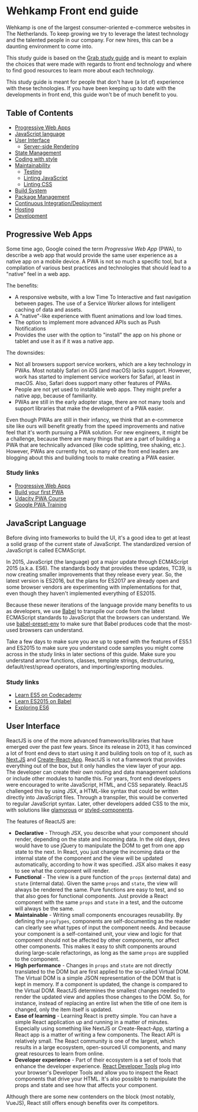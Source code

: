 # Wehkamp Front end guide

Wehkamp is one of the largest consumer-oriented e-commerce websites in The Netherlands. To keep growing we try to leverage the latest technology and the talented people in our company. For new hires, this can be a daunting environment to come into. 

This study guide is based on the [Grab study guide](https://github.com/grab/front-end-guide) and is meant to explain the choices that were made with regards to front end technology and where to find good resources to learn more about each technology.

This study guide is meant for people that don't have (a lot of) experience with these technologies. If you have been keeping up to date with the developments in front end, this guide won't be of much benefit to you.

## Table of Contents

* [Progressive Web Apps](#progressive-web-apps)
* [JavaScript language](#javascript-language)
* [User Interface](#user-interface)
  * [Server-side Rendering](#server-side-rendering)
* [State Management](#state-management)
* [Coding with style](#coding-with-style)
* [Maintainability](#maintainability)
  * [Testing](#testing)
  * [Linting JavaScript](#linting-javascript)
  * [Linting CSS](#linting-css)
* [Build System](#build-system)
* [Package Management](#package-management)
* [Continuous Integration/Deployment](#continuous-integration-deployment)
* [Hosting](#hosting)
* [Development](#development)

## Progressive Web Apps

Some time ago, Google coined the term *Progressive Web App* (PWA), to describe a web app that would provide the same user experience as a native app on a mobile device. A PWA is not so much a specific tool, but a compilation of various best practices and technologies that should lead to a "native" feel in a web app.

The benefits:
 * A responsive website, with a low Time To Interactive and fast navigation between pages. The use of a Service Worker allows for intelligent caching of data and assets. 
 * A "native"-like experience with fluent animations and low load times.
 * The option to implement more advanced APIs such as Push Notifications
 * Provides the user with the option to "install" the app on his phone or tablet and use it as if it was a native app.
 
 The downsides:
  * Not all browsers support service workers, which are a key technology in PWAs. Most notably Safari on iOS (and macOS) lacks support. However, work has started to implement service workers for Safari, at least in macOS. Also, Safari does support many other features of PWAs.
  * People are not yet used to installable web apps. They might prefer a native app, because of familiarity. 
  * PWAs are still in the early adopter stage, there are not many tools and support libraries that make the development of a PWA easier.
  
Even though PWAs are still in their infancy, we think that an e-commerce site like ours will benefit greatly from the speed improvements and native feel that it's worth pursuing a PWA solution. For new engineers, it might be a challenge, because there are many things that are a part of building a PWA that are technically advanced (like code splitting, tree shaking, etc.). However, PWAs are currently hot, so many of the front end leaders are blogging about this and building tools to make creating a PWA easier.

### Study links
 - [Progressive Web Apps](https://developers.google.com/web/progressive-web-apps/)
 - [Build your first PWA](https://codelabs.developers.google.com/codelabs/your-first-pwapp/#0)
 - [Udacity PWA Course](https://classroom.udacity.com/courses/ud811)
 - [Google PWA Training](https://developers.google.com/web/ilt/pwa/)

## JavaScript Language

Before diving into frameworks to build the UI, it's a good idea to get at least a solid grasp of the current state of JavaScript. The standardized version of JavaScript is called ECMAScript. 

In 2015, JavaScript (the language) got a major update through ECMAScript 2015 (a.k.a. ES6). The standards body that provides these updates, TC39, is now creating smaller improvements that they release every year. So, the latest version is ES2016, but the plans for ES2017 are already open and some browser vendors are experimenting with implementations for that, even though they haven't implemented everything of ES2015. 

Because these newer iterations of the language provide many benefits to us as developers, we use [Babel](https://babeljs.io) to transpile our code from the latest ECMAScript standards to JavaScript that the browsers can understand. We use [babel-preset-env](https://github.com/babel/babel-preset-env) to make sure that Babel produces code that the most-used browsers can understand.

Take a few days to make sure you are up to speed with the features of ES5.1 and ES2015 to make sure you understand code samples you might come across in the study links in later sections of this guide. Make sure you understand arrow functions, classes, template strings, destructuring, default/rest/spread operators, and importing/exporting modules.

### Study links

 - [Learn ES5 on Codecademy](https://www.codecademy.com/learn/learn-javascript)
 - [Learn ES2015 on Babel](https://babeljs.io/learn-es2015/)
 - [Exploring ES6](http://exploringjs.com/es6/)

## User Interface

ReactJS is one of the more advanced frameworks/libraries that have emerged over the past few years. Since its release in 2013, it has convinced a lot of front end devs to start using it and building tools on top of it, such as [Next.JS](https://github.com/zeit/next.js/) and [Create-React-App](https://github.com/facebookincubator/create-react-app). ReactJS is not a framework that provides everything out of the box, but it only handles the view layer of your app. The developer can create their own routing and data management solutions or include other modules to handle this.
For years, front end developers were encouraged to write JavaScript, HTML, and CSS separately. ReactJS challenged this by using JSX, a HTML-like syntax that could be written directly into JavaScript files. Through a transpiler, this would be converted to regular JavaScript syntax. Later, other developers added CSS to the mix, with solutions like [glamorous](https://github.com/paypal/glamorous) or [styled-components](https://www.styled-components.com/).

The features of ReactJS are:
 - **Declarative** - Through JSX, you describe what your component should render, depending on the state and incoming data. In the old days, devs would have to use jQuery to manipulate the DOM to get from one app state to the next. In React, you just change the incoming data or the internal state of the component and the view will be updated automatically, according to how it was specified. JSX also makes it easy to see what the component will render.
  - **Functional** - The view is a pure function of the `props` (external data) and `state` (internal data). Given the same `props` and `state`, the view will always be rendered the same. Pure functions are easy to test, and so that also goes for functional components. Just provide a React component with the same `props` and `state` in a test, and the outcome will always be the same.
  - **Maintainable** - Writing small components encourages reusability. By defining the `propTypes`, components are self-documenting as the reader can clearly see what types of input the component needs. And because your component is a self-contained unit, your view and logic for that component should not be affected by other components, nor affect other components. This makes it easy to shift components around during large-scale refactorings, as long as the same `props` are supplied to the component.
  - **High performance** - Changes in `props` and `state` are not directly translated to the DOM but are first applied to the so-called Virtual DOM. The Virtual DOM is a simple JSON representation of the DOM that is kept in memory. If a component is updated, the change is compared to the Virtual DOM. ReactJS determines the smallest changes needed to render the updated view and applies those changes to the DOM. So, for instance, instead of replacing an entire list when the title of one item is changed, only the item itself is updated.
  - **Ease of learning** - Learning React is pretty simple. You can have a simple React application up and running in a matter of minutes. Especially using something like NextJS or Create-React-App, starting a React app is a matter of writing a few components. The React API is relatively small. The React community is one of the largest, which results in a large ecosystem, open-sourced UI components, and many great resources to learn from online.
  - **Developer experience** - Part of their ecosystem is a set of tools that enhance the developer experience. [React Developer Tools](https://github.com/facebook/react-devtools) plug into your browser's Developer Tools and allow you to inspect the React components that drive your HTML. It's also possible to manipulate the props and state and see how that affects your component. 

Although there are some new contenders on the block (most notably, VueJS), React still offers enough benefits over its competitors. 
